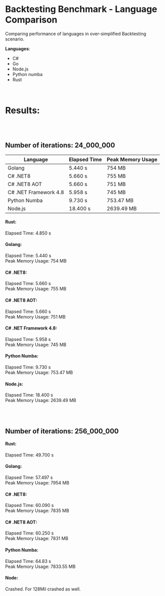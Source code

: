 # Backtesting Benchmark - Language Comparison
Comparing performance of languages in over-simplified Backtesting scenario.

**Languages**: 
- C#
- Go
- Node.js
- Python numba
- Rust
</br></br></br>
# Results:
</br></br>
## Number of iterations: 24_000_000

| Language             | Elapsed Time | Peak Memory Usage |
|----------------------|--------------|-------------------|
| Golang               | 5.440 s      | 754 MB            |
| C# .NET8             | 5.660 s      | 755 MB            |
| C# .NET8 AOT         | 5.660 s      | 751 MB            |
| C# .NET Framework 4.8| 5.958 s      | 745 MB            |
| Python Numba         | 9.730 s      | 753.47 MB         |
| Node.js              | 18.400 s     | 2639.49 MB        |


#### Rust:
Elapsed Time: 4.850 s</br>

#### Golang:
Elapsed Time: 5.440 s</br>
Peak Memory Usage: 754 MB

#### C# .NET8:
Elapsed Time: 5.660 s</br>
Peak Memory Usage: 755 MB

#### C# .NET8 AOT:
Elapsed Time: 5.660 s</br>
Peak Memory Usage: 751 MB

#### C# .NET Framework 4.8:
Elapsed Time: 5.958 s</br>
Peak Memory Usage: 745 MB

#### Python Numba: 
Elapsed Time: 9.730 s</br>
Peak Memory Usage: 753.47 MB

#### Node.js:
Elapsed Time: 18.400 s</br>
Peak Memory Usage: 2639.49 MB


</br></br>
## Number of iterations: 256_000_000

#### Rust:
Elapsed Time: 49.700 s</br>

#### Golang:
Elapsed Time: 57.497 s</br>
Peak Memory Usage: 7954 MB

#### C# .NET8:
Elapsed Time: 60.090 s</br>
Peak Memory Usage: 7835 MB

#### C# .NET8 AOT:
Elapsed Time: 60.250 s</br>
Peak Memory Usage: 7831 MB

#### Python Numba:
Elapsed Time: 64.83 s</br>
Peak Memory Usage: 7833.55 MB

#### Node:
Crashed. For 128Mil crashed as well.</br>


